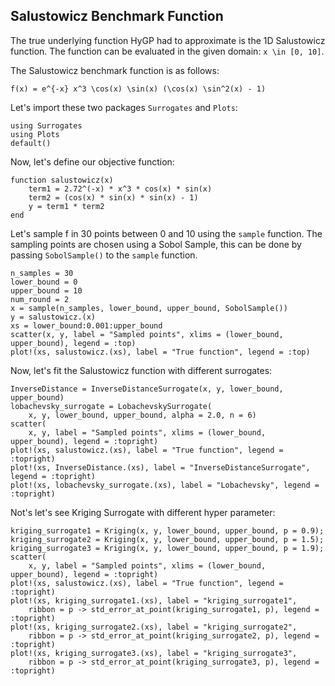 ## Salustowicz Benchmark Function

The true underlying function HyGP had to approximate is the 1D Salustowicz function. The function can be evaluated in the given domain:
``x \in [0, 10]``.

The Salustowicz benchmark function is as follows:

``f(x) = e^{-x} x^3 \cos(x) \sin(x) (\cos(x) \sin^2(x) - 1)``

Let's import these two packages  `Surrogates` and `Plots`:

```@example salustowicz1D
using Surrogates
using Plots
default()
```

Now, let's define our objective function:

```@example salustowicz1D
function salustowicz(x)
    term1 = 2.72^(-x) * x^3 * cos(x) * sin(x)
    term2 = (cos(x) * sin(x) * sin(x) - 1)
    y = term1 * term2
end
```

Let's sample f in 30 points between 0 and 10 using the `sample` function. The sampling points are chosen using a Sobol Sample, this can be done by passing `SobolSample()` to the `sample` function.

```@example salustowicz1D
n_samples = 30
lower_bound = 0
upper_bound = 10
num_round = 2
x = sample(n_samples, lower_bound, upper_bound, SobolSample())
y = salustowicz.(x)
xs = lower_bound:0.001:upper_bound
scatter(x, y, label = "Sampled points", xlims = (lower_bound, upper_bound), legend = :top)
plot!(xs, salustowicz.(xs), label = "True function", legend = :top)
```

Now, let's fit the Salustowicz function with different surrogates:

```@example salustowicz1D
InverseDistance = InverseDistanceSurrogate(x, y, lower_bound, upper_bound)
lobachevsky_surrogate = LobachevskySurrogate(
    x, y, lower_bound, upper_bound, alpha = 2.0, n = 6)
scatter(
    x, y, label = "Sampled points", xlims = (lower_bound, upper_bound), legend = :topright)
plot!(xs, salustowicz.(xs), label = "True function", legend = :topright)
plot!(xs, InverseDistance.(xs), label = "InverseDistanceSurrogate", legend = :topright)
plot!(xs, lobachevsky_surrogate.(xs), label = "Lobachevsky", legend = :topright)
```

Not's let's see Kriging Surrogate with different hyper parameter:

```@example salustowicz1D
kriging_surrogate1 = Kriging(x, y, lower_bound, upper_bound, p = 0.9);
kriging_surrogate2 = Kriging(x, y, lower_bound, upper_bound, p = 1.5);
kriging_surrogate3 = Kriging(x, y, lower_bound, upper_bound, p = 1.9);
scatter(
    x, y, label = "Sampled points", xlims = (lower_bound, upper_bound), legend = :topright)
plot!(xs, salustowicz.(xs), label = "True function", legend = :topright)
plot!(xs, kriging_surrogate1.(xs), label = "kriging_surrogate1",
    ribbon = p -> std_error_at_point(kriging_surrogate1, p), legend = :topright)
plot!(xs, kriging_surrogate2.(xs), label = "kriging_surrogate2",
    ribbon = p -> std_error_at_point(kriging_surrogate2, p), legend = :topright)
plot!(xs, kriging_surrogate3.(xs), label = "kriging_surrogate3",
    ribbon = p -> std_error_at_point(kriging_surrogate3, p), legend = :topright)
```
